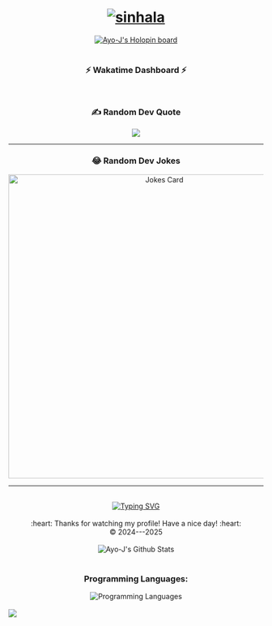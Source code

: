 <div align="center">
  <h1><a href="https://fontmeme.com/sinhala/"><img src="https://fontmeme.com/permalink/231121/2722764a153c0d655f63992e5183595b.png" alt="sinhala" border="0"></a></h1>


<div align="center">
  <a href="https://holopin.io/@januayodya">
    <img src="https://holopin.me/januayodya" alt="Ayo-J's Holopin board">
  </a>
</div>


</div>

<br>

<div align="center">
  <h3 align="center">⚡ Wakatime Dashboard ⚡</h3>



</div>


<br>

<div align="center">
  <h3 align="center">✍️ Random Dev Quote</h3>
  <img src="https://quotes-github-readme.vercel.app/api?type=horizontal&theme=dark" />
</div>

<hr/>

<div align="center">
  <h3 align="center">😂 Random Dev Jokes</h3>
  <img src="https://readme-jokes.vercel.app/api" alt="Jokes Card" width=600/>
</div>

<hr/>


<br>

<div align="center">
  <a href="https://git.io/typing-svg">
    <img src="https://readme-typing-svg.demolab.com?font=Fira+Code&pause=1000&center=true&vCenter=true&random=false&width=435&lines=Thanks+For+Visiting+%E2%9C%8C;Shoot+a+message+on+Linkedin+%3A);I+am+always+down+to+collab" alt="Typing SVG" />
  </a>
</div>

<br>

<div align="center">
  :heart: Thanks for watching my profile! Have a nice day! :heart: <br/>
  &copy; 2024---2025
</div>

<br>

<div align="center">
  <img align="center" src="https://github-readme-stats.vercel.app/api?username=Ayo-J&include_all_commits=true&count_private=true&show_icons=true&line_height=20&title_color=7A7ADB&icon_color=2234AE&text_color=D3D3D3&bg_color=0,000000,130F40" alt="Ayo-J's Github Stats">
</div>

<br>

<div align="center">
  <h3 align="center">Programming Languages:</h3>
  <img src="https://skillicons.dev/icons?i=js,html,css,python,java,react,nodejs,mongodb" alt="Programming Languages"/>
</div>

<br>

<img src="https://user-images.githubusercontent.com/73097560/115834477-dbab4500-a447-11eb-908a-139a6edaec5c.gif">
